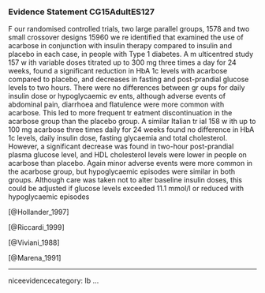 ### Evidence Statement CG15AdultES127
F our randomised controlled trials, two large parallel groups, 1578 and two small crossover designs 15960 we re identified that examined the use of acarbose in conjunction with insulin therapy compared to insulin and placebo in each case, in people with Type 1 diabetes. A m ulticentred study 157 w ith variable doses titrated up to 300 mg three times a day for 24 weeks, found a significant reduction in HbA 1c levels with acarbose compared to placebo, and decreases in fasting and post-prandial glucose levels to two hours. There were no differences between gr oups for daily insulin dose or hypoglycaemic ev ents, although adverse events of abdominal pain, diarrhoea and flatulence were more common with acarbose. This led to more frequent tr eatment discontinuation in the acarbose group than the placebo group. A similar Italian tr ial 158 w ith up to 100 mg acarbose three times daily for 24 weeks found no difference in HbA 1c levels, daily insulin dose, fasting glycaemia and total cholesterol. However, a significant decrease was found in two-hour post-prandial plasma glucose level, and HDL cholesterol levels were lower in people on acarbose than placebo. Again minor adverse events were more common in the acarbose group, but hypoglycaemic episodes were similar in both groups. Although care was taken not to alter baseline insulin doses, this could be adjusted if glucose levels exceeded 11.1 mmol/l or reduced with hypoglycaemic episodes

[@Hollander_1997]

[@Riccardi_1999]

[@Viviani_1988]

[@Marena_1991]

---
niceevidencecategory: Ib
...


